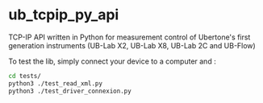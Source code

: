 # ub_tcpip_py_api

TCP-IP API written in Python for measurement control of Ubertone's first generation instruments (UB-Lab X2, UB-Lab X8, UB-Lab 2C and UB-Flow)


To test the lib, simply connect your device to a computer and :
```sh
cd tests/
python3 ./test_read_xml.py
python3 ./test_driver_connexion.py
```